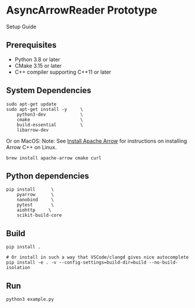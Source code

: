 # AsyncArrowReader Prototype

Setup Guide

## Prerequisites

* Python 3.8 or later
* CMake 3.15 or later
* C++ compiler supporting C++11 or later

## System Dependencies

```shell
sudo apt-get update
sudo apt-get install -y     \
    python3-dev             \
    cmake                   \
    build-essential         \
    libarrow-dev
```

Or on MacOS:
Note: See [Install Apache Arrow](https://arrow.apache.org/install/) for instructions on installing Arrow C++ on Linux.


```shell
brew install apache-arrow cmake curl
```

## Python dependencies

```shell
pip install      \
    pyarrow      \
    nanobind     \
    pytest       \
    aiohttp     \
    scikit-build-core
```

## Build

```shell
pip install .

# Or install in such a way that VSCode/clangd gives nice autocomplete
pip install -e . -v --config-settings=build-dir=build --no-build-isolation
```

## Run

```shell
python3 example.py
```
